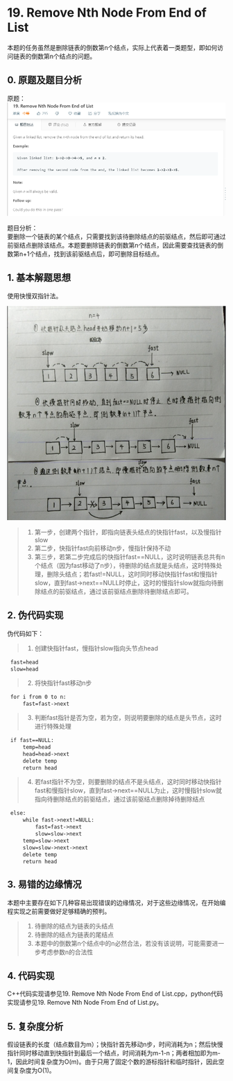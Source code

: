 # 19. Remove Nth Node From End of List

  本题的任务虽然是删除链表的倒数第n个结点，实际上代表着一类题型，即如何访问链表的倒数第n个结点的问题。
  
  ## 0. 原题及题目分析
  原题：  
  ![avatar](https://raw.githubusercontent.com/Happyxianyueveryday/Leetcode-Notebook/master/Linked%20List/19.%20Remove%20Nth%20Node%20From%20End%20of%20List/QQ%E6%88%AA%E5%9B%BE20190222212440.png)
  
  题目分析：  
  要删除一个链表的某个结点，只需要找到该待删除结点的前驱结点，然后即可通过前驱结点删除该结点。本题要删除链表的倒数第n个结点，因此需要查找链表的倒数第n+1个结点，找到该前驱结点后，即可删除目标结点。 
  
  ## 1. 基本解题思想
  使用快慢双指针法。
  
  ![avatar](https://raw.githubusercontent.com/Happyxianyueveryday/Leetcode-Notebook/master/Linked%20List/19.%20Remove%20Nth%20Node%20From%20End%20of%20List/QQ%E6%88%AA%E5%9B%BE20190222215358.png)
  
  > 1. 第一步，创建两个指针，即指向链表头结点的快指针fast，以及慢指针slow
  > 2. 第二步，快指针fast向前移动n步，慢指针保持不动
  > 3. 第三步，若第二步完成后的快指针fast==NULL，这时说明链表总共有n个结点（因为fast移动了n步），待删除的结点就是头结点，这时特殊处理，删除头结点；若fast!=NULL，这时同时移动快指针fast和慢指针slow，直到fast->next==NULL时停止，这时的慢指针slow就指向待删除结点的前驱结点，通过该前驱结点删除待删除结点即可。
  
  
  ## 2. 伪代码实现
  伪代码如下：
  
  > 1. 创建快指针fast，慢指针slow指向头节点head
  
     fast=head
     slow=head
  
  > 2. 将快指针fast移动n步
  
     for i from 0 to n:
         fast=fast->next
   
  > 3. 判断fast指针是否为空，若为空，则说明要删除的结点是头节点，这时进行特殊处理
      
     if fast==NULL:
         temp=head
         head=head->next
         delete temp
         return head
         
  > 4. 若fast指针不为空，则要删除的结点不是头结点，这时同时移动快指针fast和慢指针slow，直到fast->next==NULL为止，这时慢指针slow就指向待删除结点的前驱结点，通过该前驱结点删除掉待删除结点
 
     else:
         while fast->next!=NULL:
             fast=fast->next
             slow=slow->next
         temp=slow->next
         slow=slow->next->next
         delete temp
         return head
  
  ## 3. 易错的边缘情况
  本题中主要存在如下几种容易出现错误的边缘情况，对于这些边缘情况，在开始编程实现之前需要做好足够精确的预判。
  
  > 1. 待删除的结点为链表的头结点
  > 2. 待删除的结点为链表的尾结点
  > 3. 本题中的倒数第n个结点中的n必然合法，若没有该说明，可能需要进一步考虑参数n的合法性
  
  
  ## 4. 代码实现
  C++代码实现请参见19. Remove Nth Node From End of List.cpp，python代码实现请参见19. Remove Nth Node From End of List.py。

  ## 5. 复杂度分析
  假设链表的长度（结点数目为m）；快指针首先移动n步，时间消耗为n；然后快慢指针同时移动直到快指针到最后一个结点，时间消耗为m-1-n；两者相加即为m-1，因此时间复杂度为O(m)。由于只用了固定个数的游标指针和临时指针，因此空间复杂度为O(1)。
  
